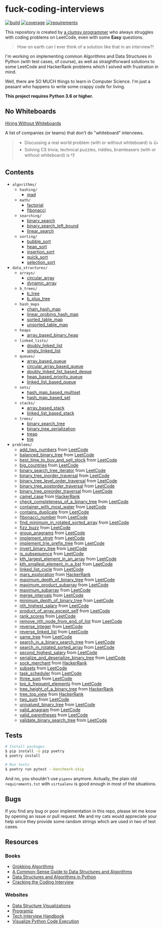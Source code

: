# fuck-coding-interviews

[![build](https://img.shields.io/github/workflow/status/vinta/fuck-coding-interviews/CI?style=flat-square)](https://github.com/vinta/fuck-coding-interviews/actions)
[![coverage](https://img.shields.io/codecov/c/github/vinta/fuck-coding-interviews?style=flat-square)](https://codecov.io/gh/vinta/fuck-coding-interviews)
[![requirements](https://img.shields.io/requires/github/vinta/fuck-coding-interviews?style=flat-square)](https://requires.io/github/vinta/fuck-coding-interviews/requirements/)

This repository is created by [a clumsy programmer](https://leetcode.com/vinta/) who always struggles with coding problems on LeetCode, even with some **Easy** questions.

> How on earth can I ever think of a solution like that in an interview?!

I'm working on implementing common Algorithms and Data Structures in Python (with test cases, of course), as well as straightforward solutions to some LeetCode and HackerRank problems which I solved with frustration in mind.

Well, there are SO MUCH things to learn in Computer Science. I'm just a peasant who happens to write some crappy code for living.

**This project requires Python 3.6 or higher.**

## No Whiteboards

[Hiring Without Whiteboards](https://github.com/poteto/hiring-without-whiteboards)

A list of companies (or teams) that don't do "whiteboard" interviews.

> - Discussing a real world problem (with or without whiteboard) is 👍
> - Solving CS trivia, technical puzzles, riddles, brainteasers (with or without whiteboard) is 👎

## Contents

- `algorithms/`
    - `hashing/`
        - [mad](https://github.com/vinta/fuck-coding-interviews/blob/master/algorithms/hashing/mad_compression.py)
    - `math/`
        - [factorial](https://github.com/vinta/fuck-coding-interviews/blob/master/algorithms/math/factorial.py)
        - [fibonacci](https://github.com/vinta/fuck-coding-interviews/blob/master/algorithms/math/fibonacci.py)
    - `searching/`
        - [binary_search](https://github.com/vinta/fuck-coding-interviews/blob/master/algorithms/searching/binary_search.py)
        - [binary_search_left_bound](https://github.com/vinta/fuck-coding-interviews/blob/master/algorithms/searching/binary_search_left_bound.py)
        - [linear_search](https://github.com/vinta/fuck-coding-interviews/blob/master/algorithms/searching/linear_search.py)
    - `sorting/`
        - [bubble_sort](https://github.com/vinta/fuck-coding-interviews/blob/master/algorithms/sorting/bubble_sort.py)
        - [heap_sort](https://github.com/vinta/fuck-coding-interviews/blob/master/algorithms/sorting/heap_sort.py)
        - [insertion_sort](https://github.com/vinta/fuck-coding-interviews/blob/master/algorithms/sorting/insertion_sort.py)
        - [quick_sort](https://github.com/vinta/fuck-coding-interviews/blob/master/algorithms/sorting/quick_sort.py)
        - [selection_sort](https://github.com/vinta/fuck-coding-interviews/blob/master/algorithms/sorting/selection_sort.py)
- `data_structures/`
    - `arrays/`
        - [circular_array](https://github.com/vinta/fuck-coding-interviews/blob/master/data_structures/arrays/circular_array.py)
        - [dynamic_array](https://github.com/vinta/fuck-coding-interviews/blob/master/data_structures/arrays/dynamic_array.py)
    - `b_trees/`
        - [b_tree](https://github.com/vinta/fuck-coding-interviews/blob/master/data_structures/b_trees/b_tree.py)
        - [b_plus_tree](https://github.com/vinta/fuck-coding-interviews/blob/master/data_structures/b_trees/b_plus_tree.py)
    - `hash_maps`
        - [chain_hash_map](https://github.com/vinta/fuck-coding-interviews/blob/master/data_structures/hash_maps/chain_hash_map.py)
        - [linear_probing_hash_map](https://github.com/vinta/fuck-coding-interviews/blob/master/data_structures/hash_maps/linear_probing_hash_map.py)
        - [sorted_table_map](https://github.com/vinta/fuck-coding-interviews/blob/master/data_structures/hash_maps/sorted_table_map.py)
        - [unsorted_table_map](https://github.com/vinta/fuck-coding-interviews/blob/master/data_structures/hash_maps/unsorted_table_map.py)
    - `heaps`
        - [array_based_binary_heap](https://github.com/vinta/fuck-coding-interviews/blob/master/data_structures/heaps/array_based_binary_heap.py)
    - `linked_lists/`
        - [doubly_linked_list](https://github.com/vinta/fuck-coding-interviews/blob/master/data_structures/linked_lists/doubly_linked_list.py)
        - [singly_linked_list](https://github.com/vinta/fuck-coding-interviews/blob/master/data_structures/linked_lists/singly_linked_list.py)
    - `queues/`
        - [array_based_queue](https://github.com/vinta/fuck-coding-interviews/blob/master/data_structures/queues/array_based_queue.py)
        - [circular_array_based_queue](https://github.com/vinta/fuck-coding-interviews/blob/master/data_structures/queues/circular_array_based_queue.py)
        - [doubly_linked_list_based_deque](https://github.com/vinta/fuck-coding-interviews/blob/master/data_structures/queues/doubly_linked_list_based_deque.py)
        - [heap_based_priority_queue](https://github.com/vinta/fuck-coding-interviews/blob/master/data_structures/queues/heap_based_priority_queue.py)
        - [linked_list_based_queue](https://github.com/vinta/fuck-coding-interviews/blob/master/data_structures/queues/linked_list_based_queue.py)
    - `sets/`
        - [hash_map_based_multiset](https://github.com/vinta/fuck-coding-interviews/blob/master/data_structures/sets/hash_map_based_multiset.py)
        - [hash_map_based_set](https://github.com/vinta/fuck-coding-interviews/blob/master/data_structures/sets/hash_map_based_set.py)
    - `stacks/`
        - [array_based_stack](https://github.com/vinta/fuck-coding-interviews/blob/master/data_structures/stacks/array_based_stack.py)
        - [linked_list_based_stack](https://github.com/vinta/fuck-coding-interviews/blob/master/data_structures/stacks/linked_list_based_stack.py)
    - `trees/`
        - [binary_search_tree](https://github.com/vinta/fuck-coding-interviews/blob/master/data_structures/trees/binary_search_tree.py)
        - [binary_tree_serialization](https://github.com/vinta/fuck-coding-interviews/blob/master/data_structures/trees/binary_tree_serialization.py)
        - [treap](https://github.com/vinta/fuck-coding-interviews/blob/master/data_structures/trees/treap.py)
        - [trie](https://github.com/vinta/fuck-coding-interviews/blob/master/data_structures/trees/trie.py)
- `problems/`
    - [add_two_numbers](https://github.com/vinta/fuck-coding-interviews/blob/master/problems/add_two_numbers.py) from [LeetCode](https://leetcode.com/problems/add-two-numbers/)
    - [balanced_binary_tree](https://github.com/vinta/fuck-coding-interviews/blob/master/problems/balanced_binary_tree.py) from [LeetCode](https://leetcode.com/problems/balanced-binary-tree/)
    - [best_time_to_buy_and_sell_stock](https://github.com/vinta/fuck-coding-interviews/blob/master/problems/best_time_to_buy_and_sell_stock.py) from [LeetCode](https://leetcode.com/problems/best-time-to-buy-and-sell-stock/)
    - [big_countries](https://github.com/vinta/fuck-coding-interviews/blob/master/problems/big_countries.sql) from [LeetCode](https://leetcode.com/problems/big-countries/)
    - [binary_search_tree_iterator](https://github.com/vinta/fuck-coding-interviews/blob/master/problems/binary-search-tree-iterator.py) from [LeetCode](https://leetcode.com/problems/binary-search-tree-iterator/)
    - [binary_tree_inorder_traversal](https://github.com/vinta/fuck-coding-interviews/blob/master/problems/binary_tree_inorder_traversal.py) from [LeetCode](https://leetcode.com/problems/binary-tree-inorder-traversal/)
    - [binary_tree_level_order_traversal](https://github.com/vinta/fuck-coding-interviews/blob/master/problems/binary_tree_level_order_traversal.py) from [LeetCode](https://leetcode.com/problems/binary-tree-level-order-traversal/)
    - [binary_tree_postorder_traversal](https://github.com/vinta/fuck-coding-interviews/blob/master/problems/binary_tree_postorder_traversal.py) from [LeetCode](https://leetcode.com/problems/binary-tree-postorder-traversal/)
    - [binary_tree_preorder_traversal](https://github.com/vinta/fuck-coding-interviews/blob/master/problems/binary_tree_preorder_traversal.py) from [LeetCode](https://leetcode.com/problems/binary-tree-preorder-traversal/)
    - [camel_case](https://github.com/vinta/fuck-coding-interviews/blob/master/problems/camel_case.py) from [HackerRank](https://www.hackerrank.com/challenges/camelcase/problem)
    - [check_completeness_of_a_binary_tree](https://github.com/vinta/fuck-coding-interviews/blob/master/problems/check_completeness_of_a_binary_tree.py) from [LeetCode](https://leetcode.com/problems/check-completeness-of-a-binary-tree/)
    - [container_with_most_water](https://github.com/vinta/fuck-coding-interviews/blob/master/problems/container_with_most_water.py) from [LeetCode](https://leetcode.com/problems/container-with-most-water/)
    - [contains_duplicate](https://github.com/vinta/fuck-coding-interviews/blob/master/problems/contains_duplicate.py) from [LeetCode](https://leetcode.com/problems/contains-duplicate/)
    - [fibonacci_number](https://github.com/vinta/fuck-coding-interviews/blob/master/problems/fibonacci_number.py) from [LeetCode](https://leetcode.com/problems/fibonacci-number/)
    - [find_minimum_in_rotated_sorted_array](https://github.com/vinta/fuck-coding-interviews/blob/master/problems/find_minimum_in_rotated_sorted_array.py) from [LeetCode](https://leetcode.com/problems/find-minimum-in-rotated-sorted-array/)
    - [fizz_buzz](https://github.com/vinta/fuck-coding-interviews/blob/master/problems/fizz_buzz.py) from [LeetCode](https://leetcode.com/problems/fizz-buzz/)
    - [group_anagrams](https://github.com/vinta/fuck-coding-interviews/blob/master/problems/group_anagrams.py) from [LeetCode](https://leetcode.com/problems/group-anagrams/)
    - [implement_strstr](https://github.com/vinta/fuck-coding-interviews/blob/master/problems/implement_strstr.py) from [LeetCode](https://leetcode.com/problems/implement-strstr/)
    - [implement_trie_prefix_tree](https://github.com/vinta/fuck-coding-interviews/blob/master/problems/implement_trie_prefix_tree.py) from [LeetCode](https://leetcode.com/problems/implement-trie-prefix-tree/)
    - [invert_binary_tree](https://github.com/vinta/fuck-coding-interviews/blob/master/problems/invert_binary_tree.py) from [LeetCode](https://leetcode.com/problems/invert-binary-tree/)
    - [is_subsequence](https://github.com/vinta/fuck-coding-interviews/blob/master/problems/is_subsequence.py) from [LeetCode](https://leetcode.com/problems/is-subsequence/)
    - [kth_largest_element_in_an_array](https://github.com/vinta/fuck-coding-interviews/blob/master/problems/kth_largest_element_in_an_array.py) from [LeetCode](https://leetcode.com/problems/kth-largest-element-in-an-array/)
    - [kth_smallest_element_in_a_bst](https://github.com/vinta/fuck-coding-interviews/blob/master/problems/kth_smallest_element_in_a_bst.py) from [LeetCode](https://leetcode.com/problems/kth-smallest-element-in-a-bst/)
    - [linked_list_cycle](https://github.com/vinta/fuck-coding-interviews/blob/master/problems/linked_list_cycle.py) from [LeetCode](https://leetcode.com/problems/linked-list-cycle/)
    - [mars_exploration](https://github.com/vinta/fuck-coding-interviews/blob/master/problems/mars_exploration.py) from [HackerRank](https://www.hackerrank.com/challenges/mars-exploration/problem)
    - [maximum_depth_of_binary_tree](https://github.com/vinta/fuck-coding-interviews/blob/master/problems/maximum_depth_of_binary_tree.py) from [LeetCode](https://leetcode.com/problems/maximum-depth-of-binary-tree/)
    - [maximum_product_subarray](https://github.com/vinta/fuck-coding-interviews/blob/master/problems/maximum_product_subarray.py) from [LeetCode](https://leetcode.com/problems/maximum-product-subarray/)
    - [maximum_subarray](https://github.com/vinta/fuck-coding-interviews/blob/master/problems/maximum_subarray.py) from [LeetCode](https://leetcode.com/problems/maximum-subarray/)
    - [merge_intervals](https://github.com/vinta/fuck-coding-interviews/blob/master/problems/merge_intervals.py) from [LeetCode](https://leetcode.com/problems/merge-intervals/)
    - [minimum_depth_of_binary_tree](https://github.com/vinta/fuck-coding-interviews/blob/master/problems/minimum_depth_of_binary_tree.py) from [LeetCode](https://leetcode.com/problems/minimum-depth-of-binary-tree/)
    - [nth_highest_salary](https://github.com/vinta/fuck-coding-interviews/blob/master/problems/nth_highest_salary.sql) from [LeetCode](https://leetcode.com/problems/nth-highest-salary/)
    - [product_of_array_except_self](https://github.com/vinta/fuck-coding-interviews/blob/master/problems/product_of_array_except_self.py) from [LeetCode](https://leetcode.com/problems/product-of-array-except-self/)
    - [rank_scores](https://github.com/vinta/fuck-coding-interviews/blob/master/problems/rank_scores.sql) from [LeetCode](https://leetcode.com/problems/rank-scores/)
    - [remove_nth_node_from_end_of_list](https://github.com/vinta/fuck-coding-interviews/blob/master/problems/remove_nth_node_from_end_of_list.py) from [LeetCode](https://leetcode.com/problems/remove-nth-node-from-end-of-list/)
    - [reverse_integer](https://github.com/vinta/fuck-coding-interviews/blob/master/problems/reverse_integer.py) from [LeetCode](https://leetcode.com/problems/reverse-integer/)
    - [reverse_linked_list](https://github.com/vinta/fuck-coding-interviews/blob/master/problems/reverse_linked_list.py) from [LeetCode](https://leetcode.com/problems/reverse-linked-list/)
    - [same_tree](https://github.com/vinta/fuck-coding-interviews/blob/master/problems/same_tree.py) from [LeetCode](https://leetcode.com/problems/same-tree/)
    - [search_in_a_binary_search_tree](https://github.com/vinta/fuck-coding-interviews/blob/master/problems/search_in_a_binary_search_tree.py) from [LeetCode](https://leetcode.com/problems/search-in-a-binary-search-tree/)
    - [search_in_rotated_sorted_array](https://github.com/vinta/fuck-coding-interviews/blob/master/problems/search_in_rotated_sorted_array.py) from [LeetCode](https://leetcode.com/problems/search-in-rotated-sorted-array/)
    - [second_highest_salary](https://github.com/vinta/fuck-coding-interviews/blob/master/problems/second_highest_salary.sql) from [LeetCode](https://leetcode.com/problems/second-highest-salary/)
    - [serialize_and_deserialize_binary_tree](https://github.com/vinta/fuck-coding-interviews/blob/master/problems/serialize_and_deserialize_binary_tree.py) from [LeetCode](https://leetcode.com/problems/serialize-and-deserialize-binary-tree/)
    - [sock_merchant](https://github.com/vinta/fuck-coding-interviews/blob/master/problems/sock_merchant.py) from [HackerRank](https://www.hackerrank.com/challenges/sock-merchant/problem)
    - [subsets](https://github.com/vinta/fuck-coding-interviews/blob/master/problems/subsets.py) from [LeetCode](https://leetcode.com/problems/subsets/)
    - [task_scheduler](https://github.com/vinta/fuck-coding-interviews/blob/master/problems/task_scheduler.py) from [LeetCode](https://leetcode.com/problems/task-scheduler/)
    - [three_sum](https://github.com/vinta/fuck-coding-interviews/blob/master/problems/three_sum.py) from [LeetCode](https://leetcode.com/problems/3sum/)
    - [top_k_frequent_elements](https://github.com/vinta/fuck-coding-interviews/blob/master/problems/top_k_frequent_elements.py) from [LeetCode](https://leetcode.com/problems/top-k-frequent-elements/)
    - [tree_height_of_a_binary_tree](https://github.com/vinta/fuck-coding-interviews/blob/master/problems/tree_height_of_a_binary_tree.py) from [HackerRank](https://www.hackerrank.com/challenges/tree-height-of-a-binary-tree/problem)
    - [tree_top_view](https://github.com/vinta/fuck-coding-interviews/blob/master/problems/tree_top_view.py) from [HackerRank](https://www.hackerrank.com/challenges/tree-top-view/problem)
    - [two_sum](https://github.com/vinta/fuck-coding-interviews/blob/master/problems/two_sum.py) from [LeetCode](https://leetcode.com/problems/two-sum/)
    - [univalued_binary_tree](https://github.com/vinta/fuck-coding-interviews/blob/master/problems/univalued_binary_tree.py) from [LeetCode](https://leetcode.com/problems/univalued-binary-tree/)
    - [valid_anagram](https://github.com/vinta/fuck-coding-interviews/blob/master/problems/valid_anagram.py) from [LeetCode](https://leetcode.com/problems/valid-anagram/)
    - [valid_parentheses](https://github.com/vinta/fuck-coding-interviews/blob/master/problems/valid_parentheses.py) from [LeetCode](https://leetcode.com/problems/valid-parentheses/)
    - [validate_binary_search_tree](https://github.com/vinta/fuck-coding-interviews/blob/master/problems/validate_binary_search_tree.py) from [LeetCode](https://leetcode.com/problems/validate-binary-search-tree/)

## Tests

```bash
# Install packages
$ pip install -U pip poetry
$ poetry install

# Run tests
$ poetry run pytest --benchmark-skip
```

And no, you shouldn't use `pipenv` anymore. Actually, the plain old `requirements.txt` with `virtualenv` is good enough in most of the situations.

## Bugs

If you find any bug or poor implementation in this repo, please let me know by opening an issue or pull request. Me and my cats would appreciate your help since they provide some random strings which are used in two of test cases.

## Resources

### Books

- [Grokking Algorithms](https://learning.oreilly.com/library/view/grokking-algorithms-an/9781617292231/)
- [A Common-Sense Guide to Data Structures and Algorithms](https://learning.oreilly.com/library/view/a-common-sense-guide/9781680502794/)
- [Data Structures and Algorithms in Python](https://learning.oreilly.com/library/view/data-structures-and/9781118290279/)
- [Cracking the Coding Interview](http://www.crackingthecodinginterview.com/)

### Websites

- [Data Structure Visualizations](https://www.cs.usfca.edu/~galles/visualization/Algorithms.html)
- [Programiz](https://www.programiz.com/dsa)
- [Tech Interview Handbook](https://yangshun.github.io/tech-interview-handbook/)
- [Visualize Python Code Execution](http://www.pythontutor.com/live.html#mode=edit)
